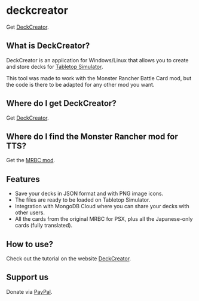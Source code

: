 # deckcreator

Get [DeckCreator](https://www.getdeckcreator.com/).


## What is DeckCreator?

DeckCreator is an application for Windows/Linux that allows you to create and store decks for [Tabletop Simulator](https://store.steampowered.com/app/286160/Tabletop_Simulator/?snr=1_7_15__13).

This tool was made to work with the Monster Rancher Battle Card mod, but the code is there to be adapted for any other mod you want.


## Where do I get DeckCreator?

Get [DeckCreator](https://www.getdeckcreator.com/#home).

## Where do I find the Monster Rancher mod for TTS?

Get the [MRBC mod](https://steamcommunity.com/sharedfiles/filedetails/?id=1934382008).

## Features

- Save your decks in JSON format and with PNG image icons.
- The files are ready to be loaded on Tabletop Simulator.
- Integration with MongoDB Cloud where you can share your decks with other users.
- All the cards from the original MRBC for PSX, plus all the Japanese-only cards (fully translated).

## How to use?

Check out the tutorial on the website [DeckCreator](https://www.getdeckcreator.com/#timeline).

## Support us

Donate via [PayPal](https://www.getdeckcreator.com/#donate).
